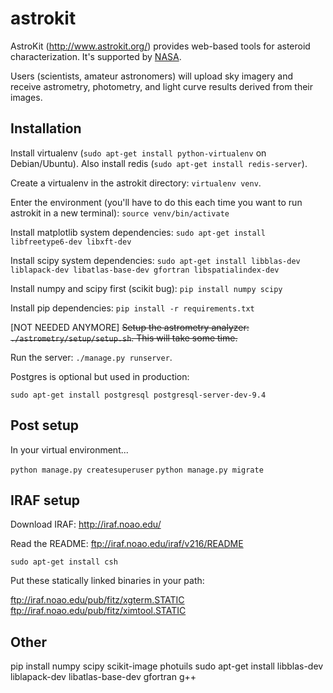 # astrokit

AstroKit (http://www.astrokit.org/) provides web-based tools for asteroid
characterization.  It's supported by [NASA](http://nspires.nasaprs.com/external/).

Users (scientists, amateur astronomers) will upload sky imagery and receive
astrometry, photometry, and light curve results derived from their images.

## Installation

Install virtualenv (`sudo apt-get install python-virtualenv` on Debian/Ubuntu).  Also install redis (`sudo apt-get install redis-server`).

Create a virtualenv in the astrokit directory: `virtualenv venv`.

Enter the environment (you'll have to do this each time you want to run astrokit in a new terminal): `source venv/bin/activate`

Install matplotlib system dependencies: `sudo apt-get install libfreetype6-dev libxft-dev`

Install scipy system dependencies: `sudo apt-get install libblas-dev liblapack-dev libatlas-base-dev gfortran libspatialindex-dev`

Install numpy and scipy first (scikit bug): `pip install numpy scipy`

Install pip dependencies: `pip install -r requirements.txt`

[NOT NEEDED ANYMORE]  ~~Setup the astrometry analyzer: `./astrometry/setup/setup.sh`.  This will take some time.~~

Run the server:  `./manage.py runserver`.

Postgres is optional but used in production:

    sudo apt-get install postgresql postgresql-server-dev-9.4

## Post setup

In your virtual environment...

`python manage.py createsuperuser`
`python manage.py migrate`

## IRAF setup

Download IRAF: http://iraf.noao.edu/

Read the README: ftp://iraf.noao.edu/iraf/v216/README

`sudo apt-get install csh`

Put these statically linked binaries in your path:

ftp://iraf.noao.edu/pub/fitz/xgterm.STATIC
ftp://iraf.noao.edu/pub/fitz/ximtool.STATIC

## Other

pip install numpy scipy scikit-image photuils
sudo apt-get install libblas-dev liblapack-dev libatlas-base-dev gfortran g++


